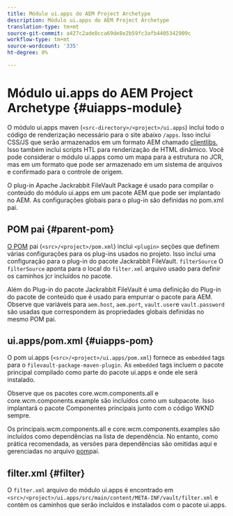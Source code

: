 ```yaml
---
title: Módulo ui.apps do AEM Project Archetype
description: Módulo ui.apps do AEM Project Archetype
translation-type: tm+mt
source-git-commit: a427c2ade8cca69de8e2b59fc3afb4405342909c
workflow-type: tm+mt
source-wordcount: '335'
ht-degree: 0%

---
```



# Módulo ui.apps do AEM Project Archetype {#uiapps-module}

O módulo ui.apps maven (`<src-directory>/<project>/ui.apps`) inclui todo o código de renderização necessário para o site abaixo `/apps`. Isso inclui CSS/JS que serão armazenados em um formato AEM chamado [clientlibs.](uifrontend.md#clientlibs) Isso também inclui scripts HTL para renderização de HTML dinâmico. Você pode considerar o módulo ui.apps como um mapa para a estrutura no JCR, mas em um formato que pode ser armazenado em um sistema de arquivos e confirmado para o controle de origem.

O plug-in Apache Jackrabbit FileVault Package é usado para compilar o conteúdo do módulo ui.apps em um pacote AEM que pode ser implantado no AEM. As configurações globais para o plug-in são definidas no pom.xml pai.

## POM pai {#parent-pom}

[O POM](/help/developing/archetype/using.md#parent-pom) pai (`<src>/<project>/pom.xml`) inclui `<plugin>` seções que definem várias configurações para os plug-ins usados no projeto. Isso inclui uma configuração para o plug-in do pacote Jackrabbit FileVault. `filterSource` O `filterSource` aponta para o local do `filter.xml` arquivo usado para definir os caminhos jcr incluídos no pacote.

Além do Plug-in do pacote Jackrabbit FileVault é uma definição do Plug-in do pacote de conteúdo que é usado para empurrar o pacote para AEM. Observe que variáveis para `aem.host`, `aem.port`, `vault.user`e `vault.password` são usadas que correspondem às propriedades globais definidas no mesmo POM pai.

## ui.apps/pom.xml {#uiapps-pom}

O pom ui.apps (`<src>/<project>/ui.apps/pom.xml`) fornece as `embedded` tags para o `filevault-package-maven-plugin`. As `embedded` tags incluem o pacote principal compilado como parte do pacote ui.apps e onde ele será instalado.

Observe que os pacotes core.wcm.components.all e core.wcm.components.example são incluídos como um subpacote. Isso implantará o pacote Componentes principais junto com o código WKND sempre.

Os principais.wcm.components.all e core.wcm.components.examples são incluídos como dependências na lista de dependência. No entanto, como prática recomendada, as versões para dependências são omitidas aqui e gerenciadas no arquivo [pom](/help/developing/archetype/using.md#core-components)pai.

## filter.xml {#filter}

O `filter.xml` arquivo do módulo ui.apps é encontrado em `<src>/<project>/ui.apps/src/main/content/META-INF/vault/filter.xml` e contém os caminhos que serão incluídos e instalados com o pacote ui.apps.
